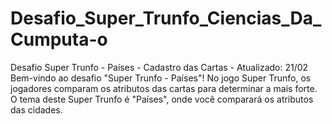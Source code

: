 # Desafio_Super_Trunfo_Ciencias_Da_Cumputa-o
Desafio Super Trunfo - Países - Cadastro das Cartas - Atualizado: 21/02 Bem-vindo ao desafio "Super Trunfo - Países"! No jogo Super Trunfo, os jogadores comparam os atributos das cartas para determinar a mais forte. O tema deste Super Trunfo é "Países", onde você comparará os atributos das cidades.
